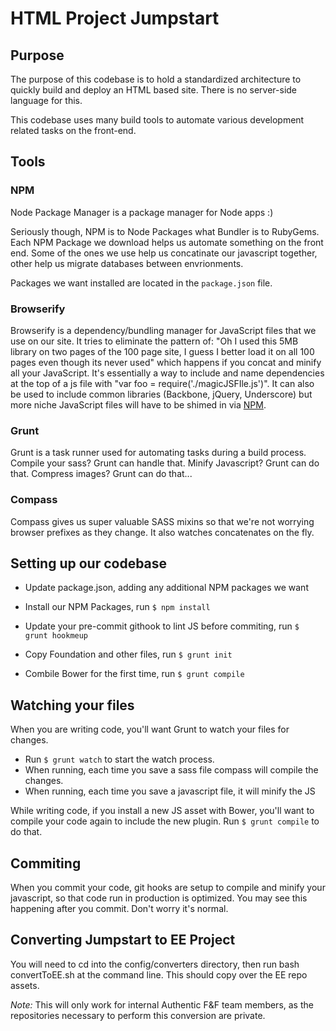 HTML Project Jumpstart
=======================

## Purpose

The purpose of this codebase is to hold a standardized architecture to quickly build and deploy an HTML based site. There is no server-side language for this.

This codebase uses many build tools to automate various development related tasks on the front-end.

## Tools

### NPM

Node Package Manager is a package manager for Node apps :)

Seriously though, NPM is to Node Packages what Bundler is to RubyGems. Each NPM Package we download helps us automate something on the front end. Some of the ones we use help us concatinate our javascript together, other help us migrate databases between envrionments.

Packages we want installed are located in the `package.json` file.

### Browserify

Browserify is a dependency/bundling manager for JavaScript files that we use on our site. It tries to eliminate the pattern of:
"Oh I used this 5MB library on two pages of the 100 page site, I guess I better load it on all 100 pages even though its never used" which happens if you concat and minify all your JavaScript.
It's essentially a way to include and name dependencies at the top of a js file with "var foo = require('./magicJSFIle.js')". It can also be used to include common libraries (Backbone, jQuery, Underscore) but more niche JavaScript files will have to be shimed in via [NPM](https://github.com/thlorenz/browserify-shim).

### Grunt

Grunt is a task runner used for automating tasks during a build process. Compile your sass? Grunt can handle that. Minify Javascript? Grunt can do that. Compress images? Grunt can do that...

### Compass

Compass gives us super valuable SASS mixins so that we're not worrying browser prefixes as they change. It also watches concatenates on the fly.

## Setting up our codebase

* Update package.json, adding any additional NPM packages we want
* Install our NPM Packages, run `$ npm install`


* Update your pre-commit githook to lint JS before commiting, run `$ grunt hookmeup`

* Copy Foundation and other files, run `$ grunt init`
* Combile Bower for the first time, run `$ grunt compile`

## Watching your files

When you are writing code, you'll want Grunt to watch your files for changes.

* Run `$ grunt watch` to start the watch process.
* When running, each time you save a sass file compass will compile the changes.
* When running, each time you save a javascript file, it will minify the JS

While writing code, if you install a new JS asset with Bower, you'll want to compile your code again to include the new plugin. Run `$ grunt compile` to do that.

## Commiting

When you commit your code, git hooks are setup to compile and minify your javascript, so that code run in production is optimized. You may see this happening after you commit. Don't worry it's normal.

## Converting Jumpstart to EE Project

You will need to cd into the config/converters directory, then run bash convertToEE.sh at the command line. This should copy over the EE repo assets.

_Note:_ This will only work for internal Authentic F&F team members, as the repositories necessary to perform this conversion are private.

